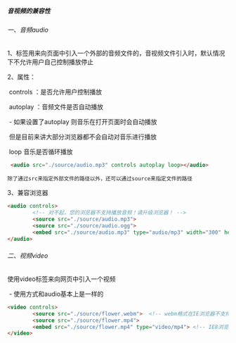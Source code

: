 ##### 音视频的兼容性

###### 一、音频audio

1、标签用来向页面中引入一个外部的音频文件的，音视频文件引入时，默认情况下不允许用户自己控制播放停止

2、属性：

​		controls ：是否允许用户控制播放

​        autoplay ：音频文件是否自动播放

​       	 \- 如果设置了autoplay 则音乐在打开页面时会自动播放

​              但是目前来讲大部分浏览器都不会自动对音乐进行播放 

​       loop 音乐是否循环播放 

```html
 <audio src="./source/audio.mp3" controls autoplay loop></audio> 
```

``除了通过src来指定外部文件的路径以外，还可以通过source来指定文件的路径``

3、兼容浏览器

```HTML
<audio controls>
        <!-- 对不起，您的浏览器不支持播放音频！请升级浏览器！ -->
        <source src="./source/audio.mp3">
        <source src="./source/audio.ogg">
        <embed src="./source/audio.mp3" type="audio/mp3" width="300" height="100">
</audio>
```

###### 二、视频video

使用video标签来向网页中引入一个视频

​      \- 使用方式和audio基本上是一样的

```html
<video controls>
        <source src="./source/flower.webm">  <!-- webm格式在IE浏览器不支持 -->
        <source src="./source/flower.mp4">
        <embed src="./source/flower.mp4" type="video/mp4"> <!-- IE8浏览器 -->
</video>
```



